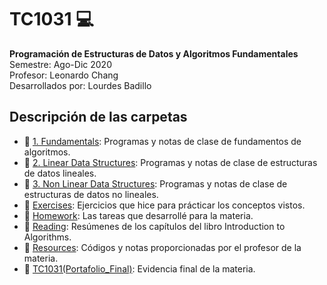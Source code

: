 # TC1031 :computer:
 <b> Programación de Estructuras de Datos y Algoritmos Fundamentales</b> <br>
Semestre: Ago-Dic 2020 <br>
Profesor: Leonardo Chang <br>
Desarrollados por: Lourdes Badillo
## Descripción de las carpetas
- :file_folder: [1. Fundamentals](https://github.com/louloubadillo/DS_TC1031/tree/master/1.Fundamentals): Programas y notas de clase de fundamentos de algoritmos.
-  :file_folder: [2. Linear Data Structures](https://github.com/louloubadillo/DS_TC1031/tree/master/2.LinearDataStructures): Programas y notas de clase de estructuras de datos lineales.
-  :file_folder: [3. Non Linear Data Structures](https://github.com/louloubadillo/DS_TC1031/tree/master/3.NonLinearDataStructures): Programas y notas de clase de estructuras de datos no lineales.
-  :file_folder: [Exercises](https://github.com/louloubadillo/DS_TC1031/tree/master/Exercises): Ejercicios que hice para prácticar los conceptos vistos.
-  :file_folder: [Homework](https://github.com/louloubadillo/DS_TC1031/tree/master/Homework): Las tareas que desarrollé para la materia. 
-  :file_folder: [Reading](https://github.com/louloubadillo/DS_TC1031/tree/master/Reading): Resúmenes de los capítulos del libro Introduction to Algorithms.
-  :file_folder: [Resources](https://github.com/louloubadillo/DS_TC1031/tree/master/Resources): Códigos y notas proporcionadas por el profesor de la materia.  
-  :file_folder: [TC1031(Portafolio_Final)](https://github.com/louloubadillo/DS_TC1031/tree/master/TC1031(Portafolio_Final)): Evidencia final de la materia.
